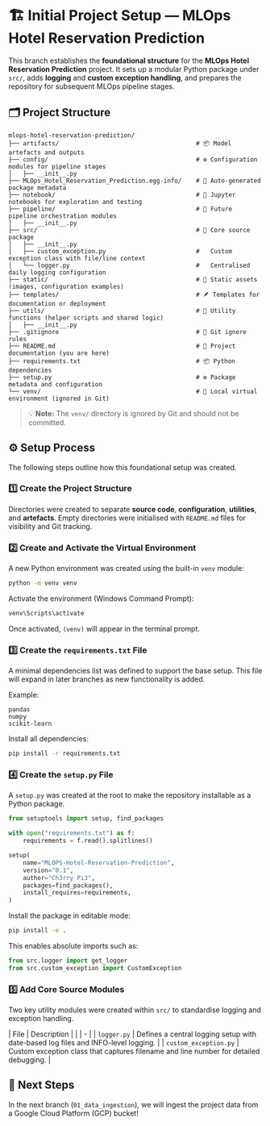 # 🏗️ **Initial Project Setup — MLOps Hotel Reservation Prediction**

This branch establishes the **foundational structure** for the **MLOps Hotel Reservation Prediction** project.
It sets up a modular Python package under `src/`, adds **logging** and **custom exception handling**, and prepares the repository for subsequent MLOps pipeline stages.



## 🗂️ **Project Structure**

```
mlops-hotel-reservation-prediction/
├── artifacts/                                      # 📦 Model artefacts and outputs
├── config/                                         # ⚙️ Configuration modules for pipeline stages
│   ├── __init__.py
├── MLOps_Hotel_Reservation_Prediction.egg-info/    # 📁 Auto-generated package metadata
├── notebook/                                       # 📓 Jupyter notebooks for exploration and testing
├── pipeline/                                       # 🔄 Future pipeline orchestration modules
│   ├── __init__.py
├── src/                                            # 🧠 Core source package
│   ├── __init__.py
│   ├── custom_exception.py                         #   Custom exception class with file/line context
│   └── logger.py                                   #   Centralised daily logging configuration
├── static/                                         # 🧱 Static assets (images, configuration examples)
├── templates/                                      # 🪶 Templates for documentation or deployment
├── utils/                                          # 🧰 Utility functions (helper scripts and shared logic)
│   ├── __init__.py
├── .gitignore                                      # 🚫 Git ignore rules
├── README.md                                       # 📖 Project documentation (you are here)
├── requirements.txt                                # 📦 Python dependencies
├── setup.py                                        # ⚙️ Package metadata and configuration
└── venv/                                           # 🧩 Local virtual environment (ignored in Git)
```

> 💡 **Note:** The `venv/` directory is ignored by Git and should not be committed.



## ⚙️ **Setup Process**

The following steps outline how this foundational setup was created.

### **1️⃣ Create the Project Structure**

Directories were created to separate **source code**, **configuration**, **utilities**, and **artefacts**.
Empty directories were initialised with `README.md` files for visibility and Git tracking.



### **2️⃣ Create and Activate the Virtual Environment**

A new Python environment was created using the built-in `venv` module:

```bash
python -m venv venv
```

Activate the environment (Windows Command Prompt):

```bash
venv\Scripts\activate
```

Once activated, `(venv)` will appear in the terminal prompt.



### **3️⃣ Create the `requirements.txt` File**

A minimal dependencies list was defined to support the base setup.
This file will expand in later branches as new functionality is added.

Example:

```text
pandas
numpy
scikit-learn
```

Install all dependencies:

```bash
pip install -r requirements.txt
```



### **4️⃣ Create the `setup.py` File**

A `setup.py` was created at the root to make the repository installable as a Python package.

```python
from setuptools import setup, find_packages

with open("requirements.txt") as f:
    requirements = f.read().splitlines()

setup(
    name="MLOPS-Hotel-Reservation-Prediction",
    version="0.1",
    author="Ch3rry Pi3",
    packages=find_packages(),
    install_requires=requirements,
)
```

Install the package in editable mode:

```bash
pip install -e .
```

This enables absolute imports such as:

```python
from src.logger import get_logger
from src.custom_exception import CustomException
```



### **5️⃣ Add Core Source Modules**

Two key utility modules were created within `src/` to standardise logging and exception handling.

| File                  | Description                                                                           |
|  | - |
| `logger.py`           | Defines a central logging setup with date-based log files and INFO-level logging.     |
| `custom_exception.py` | Custom exception class that captures filename and line number for detailed debugging. |



## 🚀 **Next Steps**

In the next branch (`01_data_ingestion`), we will ingest the project data from a Google Cloud Platform (GCP) bucket!
